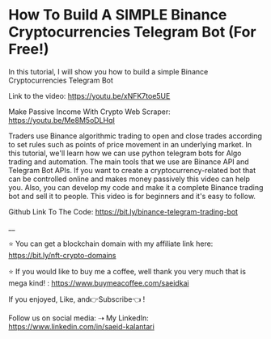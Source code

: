 # How To Build A SIMPLE Binance Cryptocurrencies Telegram Bot (For Free!)
In this tutorial, I will show you how to build a simple Binance Cryptocurrencies Telegram Bot

Link to the video: https://youtu.be/xNFK7toe5UE


Make Passive Income With Crypto Web Scraper: https://youtu.be/Me8M5oDLHqI

Traders use Binance algorithmic trading to open and close trades according to set rules such as points of price movement in an underlying market. In this tutorial, we'll learn how we can use python telegram bots for Algo trading and automation. The main tools that we use are Binance API and Telegram Bot APIs. If you want to create a cryptocurrency-related bot that can be controlled online and makes money passively this video can help you. Also, you can develop my code and make it a complete Binance trading bot and sell it to people. This video is for beginners and it's easy to follow.

Github Link To The Code:  https://bit.ly/binance-telegram-trading-bot

__

⭐️ You can get a blockchain domain with my affiliate link here: https://bit.ly/nft-crypto-domains


⭐️ If you would like to buy me a coffee, well thank you very much that is mega kind! : https://www.buymeacoffee.com/saeidkai

If you enjoyed, Like,  and👉Subscribe👈 !

Follow us on social media:
⇢ My LinkedIn: https://www.linkedin.com/in/saeid-kalantari
